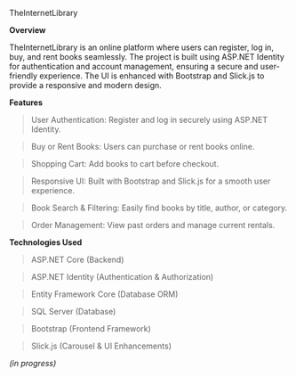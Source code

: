 TheInternetLibrary

 **Overview**

TheInternetLibrary is an online platform where users can register, log in, buy, and rent books seamlessly. The project is built using ASP.NET Identity for authentication and account management, ensuring a secure and user-friendly experience. The UI is enhanced with Bootstrap and Slick.js to provide a responsive and modern design.

 **Features**
> User Authentication: Register and log in securely using ASP.NET Identity.

> Buy or Rent Books: Users can purchase or rent books online.

> Shopping Cart: Add books to cart before checkout.

> Responsive UI: Built with Bootstrap and Slick.js for a smooth user experience.

> Book Search & Filtering: Easily find books by title, author, or category.

> Order Management: View past orders and manage current rentals.

**Technologies Used**

> ASP.NET Core (Backend)

> ASP.NET Identity (Authentication & Authorization)

> Entity Framework Core (Database ORM)

> SQL Server (Database)

> Bootstrap (Frontend Framework)

> Slick.js (Carousel & UI Enhancements)







*(in progress)*
